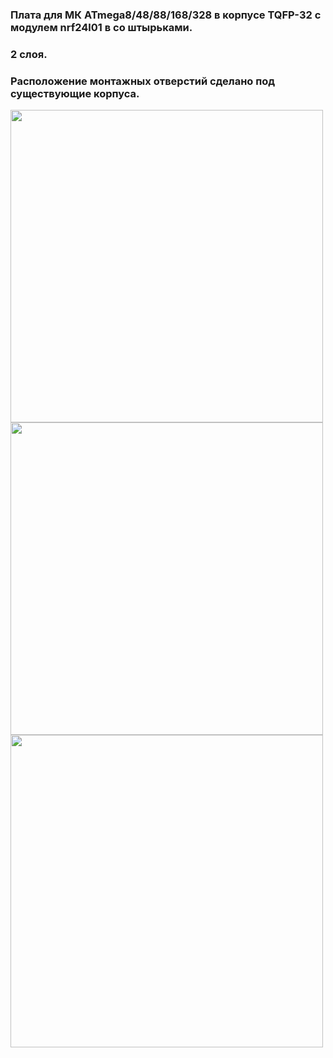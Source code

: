 ### Плата для МК ATmega8/48/88/168/328 в корпусе TQFP-32 с модулем nrf24l01 в со штырьками.
### 2 слоя.
### Расположение монтажных отверстий сделано под существующие корпуса.

<img align="center" width=500 src="https://github.com/MelexinVN/bs/blob/master/public/hardware/pcb/kombo_nrf24_atmega8/kombo_nrf24_atmega8.png" />

<img align="center" width=500 src="https://github.com/MelexinVN/bs/blob/master/public/hardware/pcb/kombo_nrf24_atmega8/kombo_nrf24_atmega8_.png" />

<img align="center" width=500 src="https://github.com/MelexinVN/bs/blob/master/public/hardware/pcb/kombo_nrf24_atmega8/kombo_nrf24_atmega8__.png" />